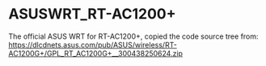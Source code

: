 # ASUSWRT_RT-AC1200+
The official ASUS WRT for RT-AC1200+, copied the code source tree from:
https://dlcdnets.asus.com/pub/ASUS/wireless/RT-AC1200G+/GPL_RT_AC1200G+__300438250624.zip
